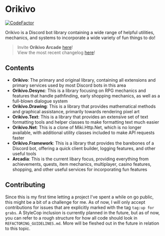 # Orikivo
[![CodeFactor](https://www.codefactor.io/repository/github/abnersquared/orikivo/badge/master?s=b3419a2cbac0938c11c04819f67815eb708833ba)](https://www.codefactor.io/repository/github/abnersquared/orikivo/overview/master)

Orikivo is a Discord bot library containing a wide range of helpful utilities, mechanics, and systems to incorporate a wide variety of fun things to do!

> Invite **Orikivo Arcade** [here](https://discord.com/oauth2/authorize?client_id=686093964029329413&scope=bot&permissions=388160)!<br/>
> View the most recent changelog [here](https://abnersquared.github.io/Orikivo.Web/changelogs/arcadia)!

## Contents
- **Orikivo**: The primary and original library, containing all extensions and primary services used by most Discord bots in this area
- **Orikivo.Desync**: This is a library focusing on RPG mechanics and features that handle pathfinding, early shopping mechanics, as well as a full-blown dialogue system
- **Orikivo.Drawing**: This is a library that provides mathematical methods and graphical assistance, primarily towards rendering pixel art
- **Orikivo.Text**: This is a library that provides an extensive set of text formatting tools and helper classes to make formatting text much easier
- **Orikivo.Net**: This is a clone of Miki.Http.Net, which is no longer available, with additional utility classes included to make API requests faster
- **Orikivo.Framework**: This is a library that provides the barebones of a Discord bot, offering a quick client builder, logging features, and other useful tools
- **Arcadia**: This is the current libary focus, providing everything from achievements, quests, item mechanics, multiplayer, casino features, shopping, and other useful services for incorporating fun features

## Contributing
Since this is my first time letting a project I've spent a while on go public, this might be a bit of a challenge for me. As of now, I will only accept contributions for issues that are explicitly marked with the tag `tag:up for grabs`. A StyleCop inclusion is currently planned in the future, but as of now, you can refer to a rough structure for how all code should look in `REFACTORING_GUIDELINES.md`. More will be fleshed out in the future in relation to this topic.
